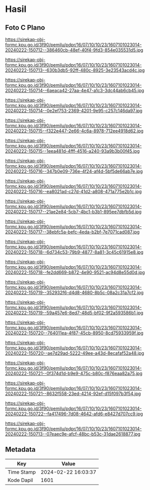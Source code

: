 # Hasil

## Foto C Plano

https://sirekap-obj-formc.kpu.go.id/3f90/pemilu/pdpr/16/07/10/10/23/1607101023014-20240222-150712--386460cb-48ef-40f4-9fd3-854e035531d5.jpg

https://sirekap-obj-formc.kpu.go.id/3f90/pemilu/pdpr/16/07/10/10/23/1607101023014-20240222-150713--630b3db5-92ff-480c-8925-3e23543acd4c.jpg

https://sirekap-obj-formc.kpu.go.id/3f90/pemilu/pdpr/16/07/10/10/23/1607101023014-20240222-150714--6aeaca42-27aa-4e47-a1c3-3dc44ab6cb45.jpg

https://sirekap-obj-formc.kpu.go.id/3f90/pemilu/pdpr/16/07/10/10/23/1607101023014-20240222-150714--0e2ef753-2369-4201-9e95-c257c146da97.jpg

https://sirekap-obj-formc.kpu.go.id/3f90/pemilu/pdpr/16/07/10/10/23/1607101023014-20240222-150715--f322e447-2e66-4c6a-8978-712ee4918d62.jpg

https://sirekap-obj-formc.kpu.go.id/3f90/pemilu/pdpr/16/07/10/10/23/1607101023014-20240222-150715--1eea481d-4fff-4516-a240-93a9b3b00f45.jpg

https://sirekap-obj-formc.kpu.go.id/3f90/pemilu/pdpr/16/07/10/10/23/1607101023014-20240222-150716--347b0e09-736e-4f24-af4d-5bf5de66ab7e.jpg

https://sirekap-obj-formc.kpu.go.id/3f90/pemilu/pdpr/16/07/10/10/23/1607101023014-20240222-150716--ea8021ad-c27d-41d2-a808-471a775e2b1c.jpg

https://sirekap-obj-formc.kpu.go.id/3f90/pemilu/pdpr/16/07/10/10/23/1607101023014-20240222-150717--21ae2e84-5cb7-4bc1-b3b1-895ee7dbfb5d.jpg

https://sirekap-obj-formc.kpu.go.id/3f90/pemilu/pdpr/16/07/10/10/23/1607101023014-20240222-150717--38ebfc5a-befc-4eda-b2bf-7e7071cad087.jpg

https://sirekap-obj-formc.kpu.go.id/3f90/pemilu/pdpr/16/07/10/10/23/1607101023014-20240222-150718--6d734c53-79b9-4877-8a81-3c45c61915e8.jpg

https://sirekap-obj-formc.kpu.go.id/3f90/pemilu/pdpr/16/07/10/10/23/1607101023014-20240222-150718--fe2dd669-b872-4e90-9521-ac94d8e55d0d.jpg

https://sirekap-obj-formc.kpu.go.id/3f90/pemilu/pdpr/16/07/10/10/23/1607101023014-20240222-150719--352932f6-d4d8-4680-8b5c-08a2c31a7cf2.jpg

https://sirekap-obj-formc.kpu.go.id/3f90/pemilu/pdpr/16/07/10/10/23/1607101023014-20240222-150719--59a457e6-8ed7-48d5-bf02-9f2a593586b1.jpg

https://sirekap-obj-formc.kpu.go.id/3f90/pemilu/pdpr/16/07/10/10/23/1607101023014-20240222-150720--764011ea-4f87-45cb-8950-8cd75933959f.jpg

https://sirekap-obj-formc.kpu.go.id/3f90/pemilu/pdpr/16/07/10/10/23/1607101023014-20240222-150720--ae7d29ad-5222-49ee-a43d-8ecafaf52a48.jpg

https://sirekap-obj-formc.kpu.go.id/3f90/pemilu/pdpr/16/07/10/10/23/1607101023014-20240222-150721--0f374d1d-b9e9-475c-b80c-f876eaa82a75.jpg

https://sirekap-obj-formc.kpu.go.id/3f90/pemilu/pdpr/16/07/10/10/23/1607101023014-20240222-150721--8632f558-23ed-4214-92ef-d15f097b3f54.jpg

https://sirekap-obj-formc.kpu.go.id/3f90/pemilu/pdpr/16/07/10/10/23/1607101023014-20240222-150722--fa417496-7d08-4642-afd6-e8427d707cc9.jpg

https://sirekap-obj-formc.kpu.go.id/3f90/pemilu/pdpr/16/07/10/10/23/1607101023014-20240222-150713--07eaec9e-afcf-48bc-b53c-31dae2618877.jpg


## Metadata

| Key        | Value               |
| ---------- | ------------------- |
| Time Stamp | 2024-02-22 16:03:37 |
| Kode Dapil | 1601                |



